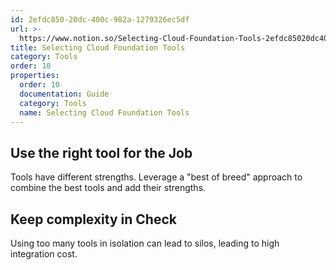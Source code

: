 ```yaml
---
id: 2efdc850-20dc-400c-982a-1279326ec5df
url: >-
  https://www.notion.so/Selecting-Cloud-Foundation-Tools-2efdc85020dc400c982a1279326ec5df
title: Selecting Cloud Foundation Tools
category: Tools
order: 10
properties:
  order: 10
  documentation: Guide
  category: Tools
  name: Selecting Cloud Foundation Tools
---
```


## Use the right tool for the Job

Tools have different strengths. Leverage a "best of breed" approach to combine the best tools and add their strengths.

## Keep complexity in Check

Using too many tools in isolation can lead to silos, leading to high integration cost.